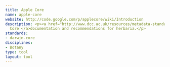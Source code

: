 ```yaml
---
title: Apple Core
name: apple-core
website: http://code.google.com/p/applecore/wiki/Introduction
description: <p><a href="http://www.dcc.ac.uk/resources/metadata-standards/darwin-core">Darwin
  Core </a>documentation and recommendations for herbaria.</p>
standards:
- darwin-core
disciplines:
- Botany
type: tool
layout: tool
---
```


